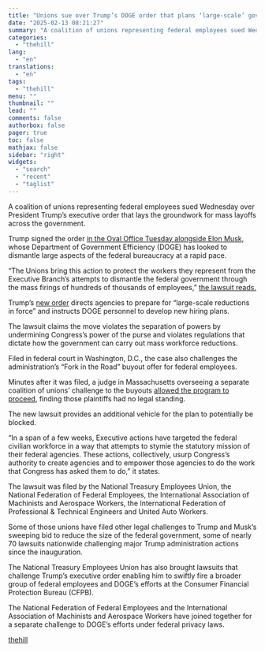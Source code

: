 ```yaml
---
title: "Unions sue over Trump’s DOGE order that plans ‘large-scale’ government layoffs"
date: "2025-02-13 08:21:27"
summary: "A coalition of unions representing federal employees sued Wednesday over President Trump’s executive order that lays the groundwork for mass layoffs across the government. Trump signed the order in the Oval Office Tuesday alongside Elon Musk, whose Department of Government Efficiency (DOGE) has looked to dismantle large aspects of the..."
categories:
  - "thehill"
lang:
  - "en"
translations:
  - "en"
tags:
  - "thehill"
menu: ""
thumbnail: ""
lead: ""
comments: false
authorbox: false
pager: true
toc: false
mathjax: false
sidebar: "right"
widgets:
  - "search"
  - "recent"
  - "taglist"
---
```


A coalition of unions representing federal employees sued Wednesday over President Trump’s executive order that lays the groundwork for mass layoffs across the government.

Trump signed the order [in the Oval Office Tuesday alongside Elon Musk](https://thehill.com/homenews/administration/5139293-elites-vote-trump-musk-reform/), whose Department of Government Efficiency (DOGE) has looked to dismantle large aspects of the federal bureaucracy at a rapid pace.

“The Unions bring this action to protect the workers they represent from the Executive Branch’s attempts to dismantle the federal government through the mass firings of hundreds of thousands of employees,” [the lawsuit reads.](https://storage.courtlistener.com/recap/gov.uscourts.dcd.277419/gov.uscourts.dcd.277419.1.0.pdf)

Trump’s [new order](https://www.whitehouse.gov/presidential-actions/2025/02/implementing-the-presidents-department-of-government-efficiency-workforce-optimization-initiative/) directs agencies to prepare for “large-scale reductions in force” and instructs DOGE personnel to develop new hiring plans.

The lawsuit claims the move violates the separation of powers by undermining Congress’s power of the purse and violates regulations that dictate how the government can carry out mass workforce reductions.

Filed in federal court in Washington, D.C., the case also challenges the administration’s “Fork in the Road” buyout offer for federal employees.

Minutes after it was filed, a judge in Massachusetts overseeing a separate coalition of unions’ challenge to the buyouts [allowed the program to proceed](https://thehill.com/homenews/administration/5141890-federal-judge-blocks-fork-in-the-road-program/), finding those plaintiffs had no legal standing.

The new lawsuit provides an additional vehicle for the plan to potentially be blocked.

“In a span of a few weeks, Executive actions have targeted the federal civilian workforce in a way that attempts to stymie the statutory mission of their federal agencies. These actions, collectively, usurp Congress’s authority to create agencies and to empower those agencies to do the work that Congress has asked them to do,” it states.

The lawsuit was filed by the National Treasury Employees Union, the National Federation of Federal Employees, the International Association of Machinists and Aerospace Workers, the International Federation of Professional & Technical Engineers and United Auto Workers.

Some of those unions have filed other legal challenges to Trump and Musk’s sweeping bid to reduce the size of the federal government, some of nearly 70 lawsuits nationwide challenging major Trump administration actions since the inauguration.

The National Treasury Employees Union has also brought lawsuits that challenge Trump’s executive order enabling him to swiftly fire a broader group of federal employees and DOGE’s efforts at the Consumer Financial Protection Bureau (CFPB).

The National Federation of Federal Employees and the International Association of Machinists and Aerospace Workers have joined together for a separate challenge to DOGE’s efforts under federal privacy laws.

[thehill](https://thehill.com/regulation/court-battles/5142028-unions-sue-over-trumps-doge-order-that-plans-large-scale-government-layoffs/)
